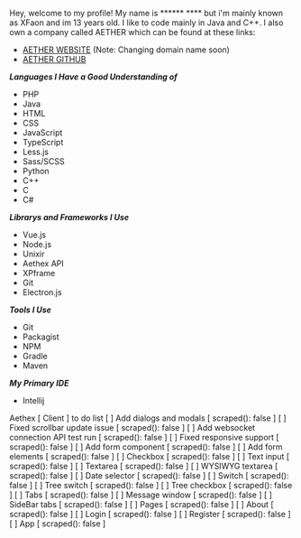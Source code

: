 Hey, welcome to my profile!  My name is \*\*\*\*\*\* \*\*\*\* but i'm mainly known as XFaon and im 13 years old.  I like to code mainly in Java and C++.  I also own a company called AETHER which can be found at these links:
 - [AETHER WEBSITE](xenonmc.xyz) (Note: Changing domain name soon)
 - [AETHER GITHUB](github.com/dev-aether)

***Languages I Have a Good Understanding of***
 - PHP
 - Java
 - HTML
 - CSS
 - JavaScript
 - TypeScript
 - Less.js
 - Sass/SCSS
 - Python
 - C++
 - C
 - C#

***Librarys and Frameworks I Use***
 - Vue.js
 - Node.js
 - Unixir
 - Aethex API
 - XPframe
 - Git
 - Electron.js

***Tools I Use***
 - Git
 - Packagist
 - NPM
 - Gradle
 - Maven

***My Primary IDE***
 - Intellij









Aethex [ Client ] to do list
[    ]  Add dialogs and modals   			 [ scraped(): false ]
[    ]  Fixed scrollbar update issue    			 [ scraped(): false ]
[    ]  Add websocket connection API test run    	 [ scraped(): false ]
[    ]  Fixed responsive support    	 		 [ scraped(): false ]
[    ]  Add form component    				 [ scraped(): false ]
[    ]  Add form elements   				 [ scraped(): false ]
	[    ]  Checkbox    				 [ scraped(): false ]
	[    ]  Text input  				 [ scraped(): false ]
	[    ]  Textarea 					 [ scraped(): false ]
	[    ]  WYSIWYG textarea  			 [ scraped(): false ]
	[    ]  Date selector  				 [ scraped(): false ]
	[    ]  Switch   					 [ scraped(): false ]
	[    ]  Tree switch 				 [ scraped(): false ]
	[    ]  Tree checkbox   				 [ scraped(): false ]
	[    ]  Tabs 				   	 [ scraped(): false ]
[    ]  Message window 				 [ scraped(): false ]
[    ]  SideBar tabs  				  	 [ scraped(): false ]
[    ]  Pages   				 		 [ scraped(): false ]
	[    ]  About  				  	 [ scraped(): false ]
	[    ]  Login  				   	 [ scraped(): false ]
	[    ]  Register   				 [ scraped(): false ]
	[    ]  App    				 	 [ scraped(): false ]


